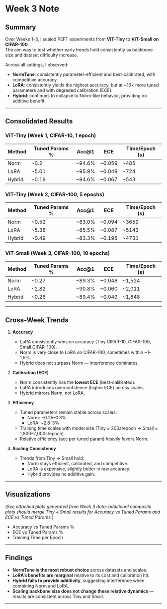 # Week 3 Note 

## Summary
Over Weeks 1–3, I scaled PEFT experiments from **ViT-Tiny** to **ViT-Small on CIFAR-100**.  
The aim was to test whether early trends hold consistently as backbone size and dataset difficulty increase.  

Across all settings, I observed:
- **NormTune**: consistently parameter-efficient and best-calibrated, with competitive accuracy.  
- **LoRA**: consistently yields the highest accuracy, but at ~10× more tuned parameters and with degraded calibration (ECE).  
- **Hybrid**: continues to collapse to Norm-like behavior, providing no additive benefit.  

---

## Consolidated Results

### ViT-Tiny (Week 1, CIFAR-10, 1 epoch)
| Method | Tuned Params % | Acc@1 | ECE   | Time/Epoch (s) |
|--------|----------------|-------|-------|----------------|
| Norm   | ~0.2           | ~94.6%| ~0.059| ~485           |
| LoRA   | ~5.01          | ~95.9%| ~0.049| ~724           |
| Hybrid | ~0.19          | ~94.6%| ~0.067| ~543           |
 
### ViT-Tiny (Week 2, CIFAR-100, 5 epochs)
| Method | Tuned Params % | Acc@1 | ECE   | Time/Epoch (s) |
|--------|----------------|-------|-------|----------------|
| Norm   | ~0.52          | ~83.0%| ~0.094| ~3659          |
| LoRA   | ~5.38          | ~85.5%| ~0.087| ~5143          |
| Hybrid | ~0.49          | ~83.3%| ~0.195| ~4731          |

### ViT-Small (Week 3, CIFAR-100, 10 epochs)
| Method | Tuned Params % | Acc@1 | ECE   | Time/Epoch (s) |
|--------|----------------|-------|-------|----------------|
| Norm   | ~0.27          | ~89.3%| ~0.048 | ~1,524        |
| LoRA   | ~2.82          | ~90.8%| ~0.060 | ~2,011        |
| Hybrid | ~0.26          | ~89.4%| ~0.049 | ~1,848        |

---

## Cross-Week Trends

1. **Accuracy**
   - LoRA consistently wins on accuracy (Tiny CIFAR-10, CIFAR-100, Small CIFAR-100).  
   - Norm is very close to LoRA on CIFAR-100, sometimes within ~1–1.5%.  
   - Hybrid does not surpass Norm — interference dominates.  

2. **Calibration (ECE)**
   - Norm consistently has the **lowest ECE** (best-calibrated).  
   - LoRA introduces overconfidence (higher ECE) across scales.  
   - Hybrid mirrors Norm, not LoRA.  

3. **Efficiency**
   - Tuned parameters remain stable across scales:  
     - Norm: ~0.25–0.3%  
     - LoRA: ~2.8–3%  
   - Training time scales with model size (Tiny ≈ 200s/epoch → Small ≈ 1,800–2,000s/epoch).  
   - Relative efficiency (acc per tuned param) heavily favors Norm.  

4. **Scaling Consistency**
   - Trends from Tiny → Small hold:  
     - Norm stays efficient, calibrated, and competitive.  
     - LoRA is expensive, slightly better in raw accuracy.  
     - Hybrid provides no additive gain.  

---

## Visualizations
(*See attached plots generated from Week 3 data; additional composite plots should merge Tiny + Small results for Accuracy vs Tuned Params and ECE vs Tuned Params.*)

- Accuracy vs Tuned Params %  
- ECE vs Tuned Params %  
- Training Time per Epoch  

---

## Findings
- **NormTune is the most robust choice** across datasets and scales.  
- **LoRA’s benefits are marginal** relative to its cost and calibration hit.  
- **Hybrid fails to provide additivity**, suggesting interference when combining Norm and LoRA.  
- **Scaling backbone size does not change these relative dynamics** — results are consistent across Tiny and Small.  

---


